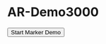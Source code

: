 <html lang="en" dir="ltr">
  <head>
    <meta charset="utf-8">
    <title>AR Demo</title>
  </head>
  <body>
    <h1>AR-Demo3000</h1>
    <button onclick="location.href = 'marker-demo.html';" id="myButton" class="float-left submit-button" >Start Marker Demo</button>
  </body>
</html>
